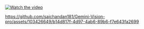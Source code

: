 [![Watch the video]()](https://player.vimeo.com/video/914186933)


https://github.com/saichandan181/Gemini-Vision-pro/assets/103426649/b14d817f-4d97-4ab6-89b6-f7e643fa2699

